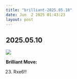 ```yaml
---
title: "brilliant-2025.05.10"
date: Jun  2 2025 01:43:23
layout: post
---
```


## 2025.05.10

![](images/brilliant-2025.05.10.png)

**Brilliant Move:**

23. Rxe6!!
